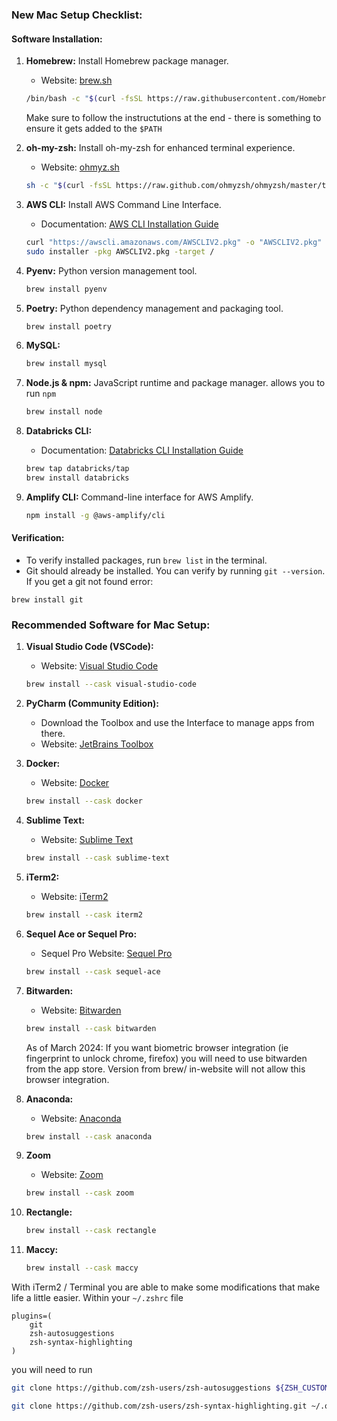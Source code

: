 ### New Mac Setup Checklist:

#### Software Installation:

1. **Homebrew:** Install Homebrew package manager.
    - Website: [brew.sh](https://brew.sh/)
    ```bash
    /bin/bash -c "$(curl -fsSL https://raw.githubusercontent.com/Homebrew/install/HEAD/install.sh)"
    ```

    Make sure to follow the instructutions at the end - there is something to ensure it gets added to the `$PATH`

2. **oh-my-zsh:** Install oh-my-zsh for enhanced terminal experience.
    - Website: [ohmyz.sh](https://ohmyz.sh/#install)
    ```bash
    sh -c "$(curl -fsSL https://raw.github.com/ohmyzsh/ohmyzsh/master/tools/install.sh)"
    ```

3. **AWS CLI:** Install AWS Command Line Interface.
    - Documentation: [AWS CLI Installation Guide](https://docs.aws.amazon.com/cli/latest/userguide/getting-started-install.html)
   ```bash
   curl "https://awscli.amazonaws.com/AWSCLIV2.pkg" -o "AWSCLIV2.pkg"
   sudo installer -pkg AWSCLIV2.pkg -target /
   ```

4. **Pyenv:** Python version management tool.
    ```bash
    brew install pyenv
    ```

5. **Poetry:** Python dependency management and packaging tool.
    ```bash
    brew install poetry
    ```

6. **MySQL:** 
    ```bash
    brew install mysql
    ```

7. **Node.js & npm:** JavaScript runtime and package manager. allows you to run `npm`
    ```bash
    brew install node
    ```

8. **Databricks CLI:** 
    - Documentation: [Databricks CLI Installation Guide](https://docs.databricks.com/en/dev-tools/cli/install.html#homebrew-install)
    ```bash
    brew tap databricks/tap
    brew install databricks
    ```

9. **Amplify CLI:** Command-line interface for AWS Amplify.
    ```bash
    npm install -g @aws-amplify/cli
    ```

#### Verification:

- To verify installed packages, run `brew list` in the terminal.
- Git should already be installed. You can verify by running `git --version`.
If you get a git not found error:
```
brew install git
```

### Recommended Software for Mac Setup:

1. **Visual Studio Code (VSCode):**
    - Website: [Visual Studio Code](https://code.visualstudio.com/)
    ```bash
    brew install --cask visual-studio-code
    ```

2. **PyCharm (Community Edition):**
    - Download the Toolbox and use the Interface to manage apps from there.
    - Website: [JetBrains Toolbox](https://www.jetbrains.com/toolbox-app/)

3. **Docker:**
    - Website: [Docker](https://www.docker.com/products/docker-desktop)
    ```bash
    brew install --cask docker
    ```

4. **Sublime Text:**
    - Website: [Sublime Text](https://www.sublimetext.com/)
    ```bash
    brew install --cask sublime-text
    ```

5. **iTerm2:**
    - Website: [iTerm2](https://iterm2.com/)
    ```bash
    brew install --cask iterm2
    ```

6. **Sequel Ace or Sequel Pro:**
    - Sequel Pro Website: [Sequel Pro](https://www.sequelpro.com/)
    ```bash
    brew install --cask sequel-ace
    ```

7. **Bitwarden:**
    - Website: [Bitwarden](https://bitwarden.com/)
    ```bash
    brew install --cask bitwarden
    ```

   As of March 2024: If you want biometric browser integration (ie fingerprint to unlock chrome, firefox) you will need to use bitwarden from the app store.
   Version from brew/ in-website will not allow this browser integration.

9. **Anaconda:**
    - Website: [Anaconda](https://www.anaconda.com/products/distribution)
    ```bash
    brew install --cask anaconda
    ```

10. **Zoom**
    - Website: [Zoom](https://zoom.us/download)
    ```bash
    brew install --cask zoom
    ```

11. **Rectangle:** 
    ```bash
    brew install --cask rectangle
    ```

12. **Maccy:** 
    ```bash
    brew install --cask maccy
    ```


With iTerm2 / Terminal you are able to make some modifications that make life a little easier. 
Within your `~/.zshrc` file

```
plugins=(
    git
    zsh-autosuggestions
    zsh-syntax-highlighting
)
```

you will need to run

```bash
git clone https://github.com/zsh-users/zsh-autosuggestions ${ZSH_CUSTOM:-~/.oh-my-zsh/custom}/plugins/zsh-autosuggestions
```

```bash
git clone https://github.com/zsh-users/zsh-syntax-highlighting.git ~/.oh-my-zsh/custom/plugins/zsh-syntax-highlighting
```
